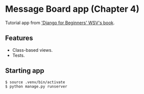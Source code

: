 # Message Board app (Chapter 4)
Tutorial app from ['Django for Beginners' WSV's book](https://learndjango.com/books/).

## Features
- Class-based views.
- Tests.

## Starting app
```bash
$ source .venv/bin/activate
$ python manage.py runserver
```